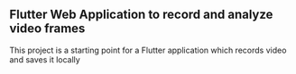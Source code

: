 ## Flutter Web Application to record and analyze video frames

This project is a starting point for a Flutter application which records video and saves it locally
